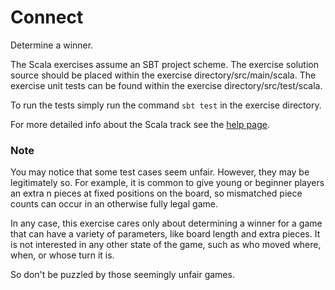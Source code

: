 # Connect

Determine a winner.

The Scala exercises assume an SBT project scheme. The exercise solution source should be placed within the exercise directory/src/main/scala. The exercise unit tests can be found within the exercise directory/src/test/scala.

To run the tests simply run the command `sbt test` in the exercise directory.

For more detailed info about the Scala track see the [help page](http://help.exercism.io/getting-started-with-scala.html).

### Note

You may notice that some test cases seem unfair. However, they may be legitimately so. For example, it is common to give young or beginner players an extra n pieces at fixed positions on the board, so mismatched piece counts can occur in an otherwise fully legal game.

In any case, this exercise cares only about determining a winner for a game that can have a variety of parameters, like board length and extra pieces. It is not interested in any other state of the game, such as who moved where, when, or whose turn it is.

So don't be puzzled by those seemingly unfair games.
